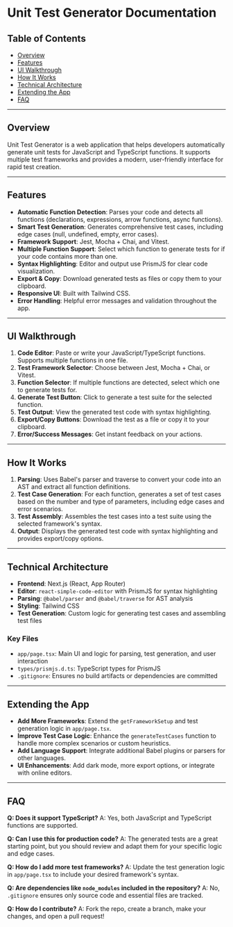 # Unit Test Generator Documentation

## Table of Contents
- [Overview](#overview)
- [Features](#features)
- [UI Walkthrough](#ui-walkthrough)
- [How It Works](#how-it-works)
- [Technical Architecture](#technical-architecture)
- [Extending the App](#extending-the-app)
- [FAQ](#faq)

---

## Overview

Unit Test Generator is a web application that helps developers automatically generate unit tests for JavaScript and TypeScript functions. It supports multiple test frameworks and provides a modern, user-friendly interface for rapid test creation.

---

## Features
- **Automatic Function Detection**: Parses your code and detects all functions (declarations, expressions, arrow functions, async functions).
- **Smart Test Generation**: Generates comprehensive test cases, including edge cases (null, undefined, empty, error cases).
- **Framework Support**: Jest, Mocha + Chai, and Vitest.
- **Multiple Function Support**: Select which function to generate tests for if your code contains more than one.
- **Syntax Highlighting**: Editor and output use PrismJS for clear code visualization.
- **Export & Copy**: Download generated tests as files or copy them to your clipboard.
- **Responsive UI**: Built with Tailwind CSS.
- **Error Handling**: Helpful error messages and validation throughout the app.

---

## UI Walkthrough

1. **Code Editor**: Paste or write your JavaScript/TypeScript functions. Supports multiple functions in one file.
2. **Test Framework Selector**: Choose between Jest, Mocha + Chai, or Vitest.
3. **Function Selector**: If multiple functions are detected, select which one to generate tests for.
4. **Generate Test Button**: Click to generate a test suite for the selected function.
5. **Test Output**: View the generated test code with syntax highlighting.
6. **Export/Copy Buttons**: Download the test as a file or copy it to your clipboard.
7. **Error/Success Messages**: Get instant feedback on your actions.

---

## How It Works

1. **Parsing**: Uses Babel's parser and traverse to convert your code into an AST and extract all function definitions.
2. **Test Case Generation**: For each function, generates a set of test cases based on the number and type of parameters, including edge cases and error scenarios.
3. **Test Assembly**: Assembles the test cases into a test suite using the selected framework's syntax.
4. **Output**: Displays the generated test code with syntax highlighting and provides export/copy options.

---

## Technical Architecture

- **Frontend**: Next.js (React, App Router)
- **Editor**: `react-simple-code-editor` with PrismJS for syntax highlighting
- **Parsing**: `@babel/parser` and `@babel/traverse` for AST analysis
- **Styling**: Tailwind CSS
- **Test Generation**: Custom logic for generating test cases and assembling test files

### Key Files
- `app/page.tsx`: Main UI and logic for parsing, test generation, and user interaction
- `types/prismjs.d.ts`: TypeScript types for PrismJS
- `.gitignore`: Ensures no build artifacts or dependencies are committed

---

## Extending the App

- **Add More Frameworks**: Extend the `getFrameworkSetup` and test generation logic in `app/page.tsx`.
- **Improve Test Case Logic**: Enhance the `generateTestCases` function to handle more complex scenarios or custom heuristics.
- **Add Language Support**: Integrate additional Babel plugins or parsers for other languages.
- **UI Enhancements**: Add dark mode, more export options, or integrate with online editors.

---

## FAQ

**Q: Does it support TypeScript?**
A: Yes, both JavaScript and TypeScript functions are supported.

**Q: Can I use this for production code?**
A: The generated tests are a great starting point, but you should review and adapt them for your specific logic and edge cases.

**Q: How do I add more test frameworks?**
A: Update the test generation logic in `app/page.tsx` to include your desired framework's syntax.

**Q: Are dependencies like `node_modules` included in the repository?**
A: No, `.gitignore` ensures only source code and essential files are tracked.

**Q: How do I contribute?**
A: Fork the repo, create a branch, make your changes, and open a pull request! 